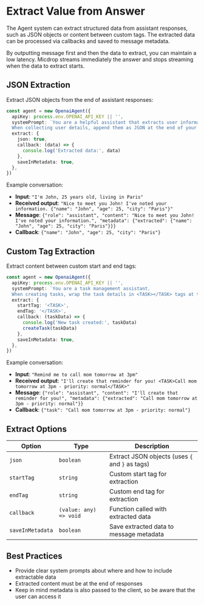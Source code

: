 # Extract Value from Answer

The Agent system can extract structured data from assistant responses, such as JSON objects or content between custom tags. The extracted data can be processed via callbacks and saved to message metadata.

By outputting message first and then the data to extract, you can maintain a low latency. Micdrop streams immediately the answer and stops streaming when the data to extract starts.

## JSON Extraction

Extract JSON objects from the end of assistant responses:

```typescript
const agent = new OpenaiAgent({
  apiKey: process.env.OPENAI_API_KEY || '',
  systemPrompt: `You are a helpful assistant that extracts user information.
  When collecting user details, append them as JSON at the end of your response.`,
  extract: {
    json: true,
    callback: (data) => {
      console.log('Extracted data:', data)
    },
    saveInMetadata: true,
  },
})
```

Example conversation:

- **Input**: `"I'm John, 25 years old, living in Paris"`
- **Received output**: `"Nice to meet you John! I've noted your information. {"name": "John", "age": 25, "city": "Paris"}"`
- **Message**: `{"role": "assistant", "content": "Nice to meet you John! I've noted your information.", "metadata": {"extracted": {"name": "John", "age": 25, "city": "Paris"}}}`
- **Callback**: `{"name": "John", "age": 25, "city": "Paris"}`

## Custom Tag Extraction

Extract content between custom start and end tags:

```typescript
const agent = new OpenaiAgent({
  apiKey: process.env.OPENAI_API_KEY || '',
  systemPrompt: `You are a task management assistant.
  When creating tasks, wrap the task details in <TASK></TASK> tags at the end.`,
  extract: {
    startTag: '<TASK>',
    endTag: '</TASK>',
    callback: (taskData) => {
      console.log('New task created:', taskData)
      createTask(taskData)
    },
    saveInMetadata: true,
  },
})
```

Example conversation:

- **Input**: `"Remind me to call mom tomorrow at 3pm"`
- **Received output**: `"I'll create that reminder for you! <TASK>Call mom tomorrow at 3pm - priority: normal</TASK>"`
- **Message**: `{"role": "assistant", "content": "I'll create that reminder for you!", "metadata": {"extracted": "Call mom tomorrow at 3pm - priority: normal"}}`
- **Callback**: `{"task": "Call mom tomorrow at 3pm - priority: normal"}`

## Extract Options

| Option           | Type                   | Description                                     |
| ---------------- | ---------------------- | ----------------------------------------------- |
| `json`           | `boolean`              | Extract JSON objects (uses `{` and `}` as tags) |
| `startTag`       | `string`               | Custom start tag for extraction                 |
| `endTag`         | `string`               | Custom end tag for extraction                   |
| `callback`       | `(value: any) => void` | Function called with extracted data             |
| `saveInMetadata` | `boolean`              | Save extracted data to message metadata         |

## Best Practices

- Provide clear system prompts about where and how to include extractable data
- Extracted content must be at the end of responses
- Keep in mind metadata is also passed to the client, so be aware that the user can access it
